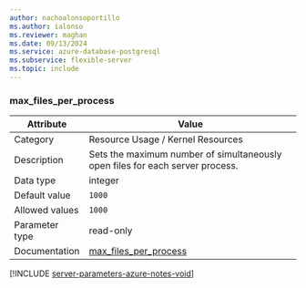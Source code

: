 ```yaml
---
author: nachoalonsoportillo
ms.author: ialonso
ms.reviewer: maghan
ms.date: 09/13/2024
ms.service: azure-database-postgresql
ms.subservice: flexible-server
ms.topic: include
---
```

### max_files_per_process

| Attribute      | Value                                                      |
|----------------|------------------------------------------------------------|
| Category       | Resource Usage / Kernel Resources |
| Description    | Sets the maximum number of simultaneously open files for each server process. |
| Data type      | integer   |
| Default value  | `1000`        |
| Allowed values | `1000`         |
| Parameter type | read-only      |
| Documentation  | [max_files_per_process](https://www.postgresql.org/docs/15/runtime-config-resource.html#GUC-MAX-FILES-PER-PROCESS) |


[!INCLUDE [server-parameters-azure-notes-void](./server-parameters-azure-notes-void.md)]


